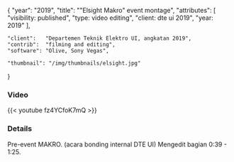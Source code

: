 {
	"year": "2019",
	"title": "\"Elsight Makro\" event montage",
	"attributes": [
		"visibility: published",
		"type: video editing",
		"client: dte ui 2019",
		"year: 2019"
	],
	
	"client":   "Departemen Teknik Elektro UI, angkatan 2019",
	"contrib":  "filming and editing",
	"software": "Olive, Sony Vegas",
	
	"thumbnail": "/img/thumbnails/elsight.jpg"
}

### Video
{{< youtube fz4YCfoK7mQ >}}

### Details
Pre-event MAKRO. (acara bonding internal DTE UI) Mengedit bagian 0:39 - 1:25.
